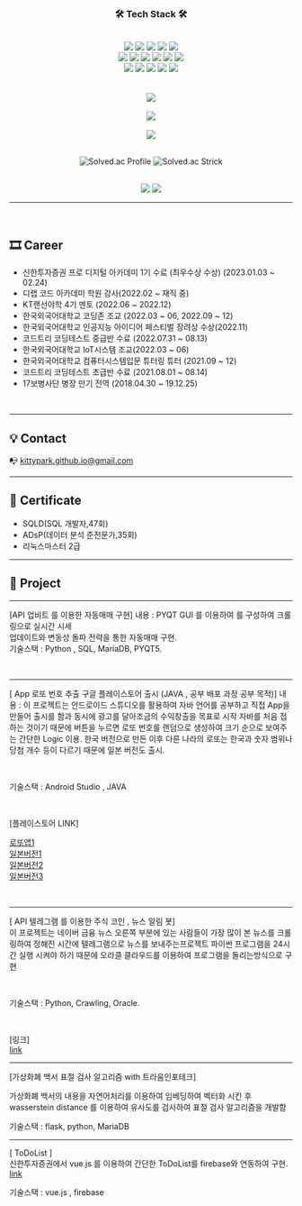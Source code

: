 <h3 align="center">🛠 Tech Stack 🛠</h3>
<br>
<div align=center> 
    <img src="https://img.shields.io/badge/github-AAAAAA?style=for-the-badge&logo=github&logoColor=white">
  <img src="https://img.shields.io/badge/git-F05032?style=for-the-badge&logo=git&logoColor=white">
    <img src="https://img.shields.io/badge/python-3776AB?style=for-the-badge&logo=python&logoColor=white">
  <img src="https://img.shields.io/badge/java-007396?style=for-the-badge&logo=java&logoColor=white"> 
  <img src="https://img.shields.io/badge/c++-00599C?style=for-the-badge&logo=c%2B%2B&logoColor=white">
  <br>
    <img src="https://img.shields.io/badge/html5-E34F26?style=for-the-badge&logo=html5&logoColor=white"> 
  <img src="https://img.shields.io/badge/css-1572B6?style=for-the-badge&logo=css3&logoColor=white"> 
  <img src="https://img.shields.io/badge/javascript-F7DF1E?style=for-the-badge&logo=javascript&logoColor=black"> 
      <img src="https://img.shields.io/badge/react-61DAFB?style=for-the-badge&logo=react&logoColor=black"> 
  <img src="https://img.shields.io/badge/vue.js-4FC08D?style=for-the-badge&logo=vue.js&logoColor=white"> 
  <img src="https://img.shields.io/badge/node.js-339933?style=for-the-badge&logo=Node.js&logoColor=white">
  <br>
  <img src="https://img.shields.io/badge/spring-6DB33F?style=for-the-badge&logo=spring&logoColor=white"> 
  <img src="https://img.shields.io/badge/django-092E20?style=for-the-badge&logo=django&logoColor=white">
  <img src="https://img.shields.io/badge/flask-012345?style=for-the-badge&logo=flask&logoColor=white">
      <img src="https://img.shields.io/badge/mariaDB-003545?style=for-the-badge&logo=mariaDB&logoColor=white"> 
  <img src="https://img.shields.io/badge/mongoDB-47A248?style=for-the-badge&logo=MongoDB&logoColor=white">
  <br>
    <br>
    <br>
    <a href = "https://toss.me/kittyjun" align ="center"><img src="https://user-images.githubusercontent.com/71093890/222954271-f3520ca6-c4f8-4920-b233-8921a8908a08.jpg"></a>
    <br>
    <br>
<a href="https://www.buymeacoffee.com/kittyparkgW"><img src="https://img.buymeacoffee.com/button-api/?text=Buy me a coffee&emoji=&slug=kittyparkgW&button_colour=FFDD00&font_colour=000000&font_family=Cookie&outline_colour=000000&coffee_colour=ffffff" /></a>
  <br>
<br>
<a href="https://github.com/KittyPark"><img src="https://hits.seeyoufarm.com/api/count/incr/badge.svg?url=https%3A%2F%2Fgithub.com%2FKittyPark&count_bg=%23EA57F1&title_bg=%23BF1E1E&icon=adblock.svg&icon_color=%23F2DFDF&title=hits&edge_flat=false"/></a>
<br>
<br>
    
![Solved.ac Profile](https://mazassumnida.wtf/api/v2/generate_badge?boj=tjdwns9574)
![Solved.ac Strick](https://mazandi.herokuapp.com/api?handle=tjdwns9574&theme=cold)
</div>

<br>
<div align="center">
  <img src="https://github-readme-stats.vercel.app/api?username=KittyPark&show_icons=true&theme=radical" />
  <img src = "https://github-readme-stats.vercel.app/api/top-langs/?username=KittyPark&langs_count=8&hide=html,scss,css,shell,markdown,Ruby&layout=compact&theme=dracula"/>
</div>



---

<br>

## 🎞 Career
- 신한투자증권 프로 디지털 아카데미 1기 수료 (최우수상 수상) (2023.01.03 ~ 02.24)
- 디랩 코드 아카데미 학원 강사(2022.02 ~ 재직 중)
- KT랜선야학 4기 멘토 (2022.06 ~ 2022.12)
- 한국외국어대학교 코딩존 조교 (2022.03 ~ 06, 2022.09 ~ 12)
- 한국외국어대학교 인공지능 아이디어 페스티벌 장려상 수상(2022.11)
- 코드트리 코딩테스트 중급반 수료 (2022.07.31 ~ 08.13)
- 한국외국어대학교 IoT시스템 조교(2022.03 ~ 06)
- 한국외국어대학교 컴퓨터시스템입문 튜터링 튜터 (2021.09 ~ 12)
- 코드트리 코딩테스트 초급반 수료 (2021.08.01 ~ 08.14)
- 17보병사단 병장 만기 전역 (2018.04.30 ~ 19.12.25)

<br>

---

## 💡 Contact
📭  kittypark.github.io@gmail.com 

---

## 📑 Certificate
- SQLD(SQL 개발자,47회)
- ADsP(데이터 분석 준전문가,35회)
- 리눅스마스터 2급


---


## 🎁   Project

---

[API 업비트 를 이용한 자동매매 구현]
내용 : PYQT GUI 를 이용하여 를 구성하여 크롤링으로 실시간 시세  
업데이트와 변동성 돌파 전략을 통한 자동매매 구현. <br>
기술스택 : Python , SQL, MariaDB, PYQT5. 

<br>

---

[ App 로또 번호 추출 구글 플레이스토어 출시 (JAVA , 공부 배포 과정 공부 목적)]
내용 : 이 프로젝트는 안드로이드 스튜디오를 활용하여 자바 언어를 공부하고 직접 App을 만들어 출시를 함과 동시에 광고를 달아조금의 수익창출을 목표로 시작 자바를 처음 접하는 것이기 때문에 버튼을 누르면 로또 번호를 랜덤으로 생성하여 크기 순으로 보여주는 간단한 Logic 이용. 한국 버전으로 만든 이후 다른 나라의 로또는 한국과 숫자 범위나 당첨 개수 등이 다르기 때문에 일본 버전도 출시.

<br>

기술스택 : Android Studio , JAVA

<br>

[플레이스토어 LINK] 
<br>

[로또앱1](https://play.google.com/store/apps/details?id=com.clover.lottery&pli=1)  
[일본버전1](https://play.google.com/store/apps/details?id=com.clover.lotteryjapan2) <br>
[일본버전2](https://play.google.com/store/apps/details?id=com.clover.lotteryjapan3)  <br>
[일본버전3](https://play.google.com/store/apps/details?id=com.clover.lotteryjapan)  <br>

<br>

---

[ API 텔레그램 를 이용한 주식 코인 , 뉴스 알림 봇] 
<br> 
이 프로젝트는 네이버 금융 뉴스 오른쪽 부분에 있는 사람들이 가장 많이 본 뉴스를 크롤링하여 정해진 시간에 텔레그램으로 뉴스를 보내주는프로젝트 파이썬 프로그램을 24시간 실행 시켜야 하기 때문에 오라클 클라우드를 이용하여 프로그램을 돌리는방식으로 구현

<br>

기술스택 : Python, Crawling, Oracle.

<br> 

[링크] 
<br>
[link](https://github.com/KittyPark/News_Bot)

---

[가상화폐 백서 표절 검사 알고리즘 with 트라움인포테크]

가상화폐 백서의 내용을 자연어처리를 이용하여 임베딩하여 벡터화 시킨 후 wasserstein distance 를 이용하여 유사도를 검사하여 표절 검사 알고리즘을 개발함

기술스택 : flask, python, MariaDB

---
[ ToDoList ]
<br>
신한투자증권에서 vue.js 를 이용하여 간단한 ToDoList를 firebase와 연동하여 구현.
<br>
[link](https://todolist-88a4e.web.app/)

기술스택 : vue.js , firebase
